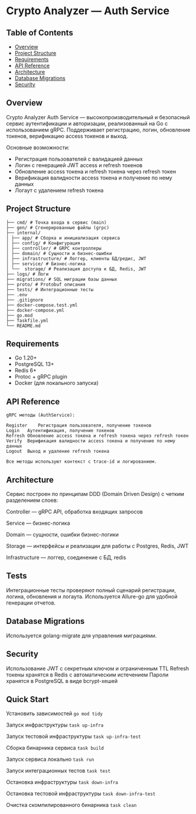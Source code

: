 # Crypto Analyzer — Auth Service

## Table of Contents
- [Overview](#overview)
- [Project Structure](#project-structure)
- [Requirements](#requirements)
- [API Reference](#api-reference)
- [Architecture](#architecture)
- [Database Migrations](#database-migrations)
- [Security](#security)

## Overview

Crypto Analyzer Auth Service — высокопроизводительный и безопасный сервис аутентификации и 
авторизации, реализованный на Go с использованием gRPC. Поддерживает регистрацию, логин, 
обновление токенов, верификацию access токенов и выход.

Основные возможности:
- Регистрация пользователей с валидацией данных
- Логин с генерацией JWT access и refresh токенов
- Обновление access токена и refresh токена через refresh токен
- Верификация валидности access токена и получение по нему данных
- Логаут с удалением refresh токена


## Project Structure
````
├── cmd/ # Точка входа в сервис (main)
├── gen/ # Сгенерированные файлы (grpc)
├── internal/
│ ├── app/ # Сборка и инициализация сервиса
│ ├── config/ # Конфигурация
│ ├── controller/ # GRPC контроллеры
│ ├── domain/ # Сущности и бизнес-ошибки
│ ├── infrastructure/ # Логгер, клиенты БД/редис, JWT
│ ├── service/ # Бизнес-логика
│ └──  storage/ # Реализация доступа к БД, Redis, JWT
├── logs/ # Логи
├── migrations/ # SQL миграции базы данных
├── proto/ # Protobuf описания
├── tests/ # Интеграционные тесты
├── .env
├── .gitignore
├── docker-compose.test.yml
├── docker-compose.yml
├── go.mod
├── Taskfile.yml
└── README.md
````

## Requirements

- Go 1.20+
- PostgreSQL 13+
- Redis 6+
- Protoc + gRPC plugin
- Docker (для локального запуска)


## API Reference
````
gRPC методы (AuthService):

Register	Регистрация пользователя, получение токенов
Login	Аутентификация, получение токенов
Refresh	Обновление access токена и refresh токена через refresh токен
Verify	Верификация валидности access токена и получение по нему данных
Logout	Выход и удаление refresh токена

Все методы используют контекст с trace-id и логированием.
````

## Architecture

Сервис построен по принципам DDD (Domain Driven Design) с четким разделением слоев:

Controller — gRPC API, обработка входящих запросов

Service — бизнес-логика

Domain — сущности, ошибки бизнес-логики

Storage — интерфейсы и реализации для работы с Postgres, Redis, JWT

Infrastructure — логгер, соединение с БД, redis


## Tests

Интеграционные тесты проверяют полный сценарий регистрации, логина, обновления и логаута.
Используется Allure-go для удобной генерации отчетов.


## Database Migrations

Используется golang-migrate для управления миграциями.


## Security

Использование JWT с секретным ключом и ограниченным TTL
Refresh токены хранятся в Redis с автоматическим истечением
Пароли хранятся в PostgreSQL в виде bcrypt-хешей

## Quick Start

Установить зависимостей
   `go mod tidy`

Запуск инфраструктуры
   `task up-infra`

Запуск тестовой инфраструктуры
   `task up-infra-test`

Сборка бинарника сервиса
   `task build`

Запуск сервиса локально
   `task run`

Запуск интеграционных тестов
   `task test`

Остановка инфраструктуры
   `task down-infra`

Остановка тестовой инфраструктуры
   `task down-infra-test`

Очистка скомпилированного бинарника
   `task clean`


